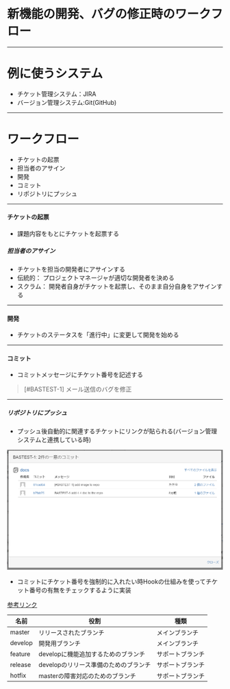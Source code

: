 <!-- $theme: gaia -->

# 新機能の開発、バグの修正時のワークフロー

----
# 例に使うシステム
* チケット管理システム：JIRA
* バージョン管理システム:Git(GitHub)

----
# ワークフロー
* チケットの起票
* 担当者のアサイン
* 開発
* コミット
* リポジトリにプッシュ

----
#### チケットの起票
* 課題内容をもとにチケットを起票する


##### 担当者のアサイン
* チケットを担当の開発者にアサインする
* 伝統的： プロジェクトマネージャが適切な開発者を決める
* スクラム： 開発者自身がチケットを起票し、そのまま自分自身をアサインする

----
#### 開発
* チケットのステータスを「進行中」に変更して開発を始める

----
#### コミット
* コミットメッセージにチケット番号を記述する
>[#BASTEST-1] メール送信のバグを修正

----
##### リポジトリにプッシュ
* プッシュ後自動的に関連するチケットにリンクが貼られる(バージョン管理システムと連携している時)

![commit](commit.PNG)

* コミットにチケット番号を強制的に入れたい時Hookの仕組みを使ってチケット番号の有無をチェックするように実装

[参考リンク](http://monksealsoftware.com/add-jira-issue-number-to-git-commit-message/)

名前 | 役割 | 種類
---------|------|------------
master | リリースされたブランチ | メインブランチ
develop | 開発用ブランチ | メインブランチ
feature | developに機能追加するためのブランチ | サポートブランチ
release | developのリリース準備のためのブランチ | サポートブランチ
hotfix | masterの障害対応のためのブランチ | サポートブランチ